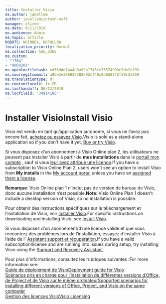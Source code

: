 ```yaml
---
title: Installer Visio
ms.author: janellem
author: janellemcintosh-msft
manager: eliree
ms.date: 6/11/2019
ms.audience: Admin
ms.topic: article
ROBOTS: NOINDEX, NOFOLLOW
localization_priority: Normal
ms.collection: Adm_O365
ms.custom:
- "1764"
- "9000201"
ms.openlocfilehash: ed36ddd74a4d8a92b1743fe75574993e7de2e193
ms.sourcegitcommit: a9be2e396022382e92cf40c0d0d82f2f59c2e259
ms.translationtype: MT
ms.contentlocale: fr-FR
ms.lasthandoff: 06/12/2019
ms.locfileid: "34914105"
---
```

# <a name="install-visio"></a><span data-ttu-id="48bb2-102">Installer Visio</span><span class="sxs-lookup"><span data-stu-id="48bb2-102">Install Visio</span></span>

<span data-ttu-id="48bb2-103">Visio est vendu en tant qu’application autonome, si vous ne l’avez pas encore fait, [achetez ou essayez Visio](https://products.office.com/visio).</span><span class="sxs-lookup"><span data-stu-id="48bb2-103">Visio is sold as a stand-alone application so if you don't have it yet, [Buy or try Visio](https://products.office.com/visio).</span></span> 

<span data-ttu-id="48bb2-104">Si vous disposez d’un abonnement à Visio Online plan 2, les utilisateurs ne peuvent pas installer Visio à partir de **mes installations** dans le [portail mon compte](https://portal.office.com/account#installs) , sauf si vous [leur avez attribué une licence](https://docs.microsoft.com/office365/admin/subscriptions-and-billing/assign-licenses-to-users?wt.mc_id=OfficeAdm_ClientDIA_Alchemy1764).</span><span class="sxs-lookup"><span data-stu-id="48bb2-104">If you have a subscription to Visio Online Plan 2, users won't see an option to install Visio from **My installs** in the [My account portal](https://portal.office.com/account#installs) unless you have an [assigned them a license](https://docs.microsoft.com/office365/admin/subscriptions-and-billing/assign-licenses-to-users?wt.mc_id=OfficeAdm_ClientDIA_Alchemy1764).</span></span>

<span data-ttu-id="48bb2-105">**Remarque**: Visio Online plan 1 n’inclut pas de version de bureau de Visio, donc aucune installation n’est possible.</span><span class="sxs-lookup"><span data-stu-id="48bb2-105">**Note**: Visio Online Plan 1 doesn't include a desktop version of Visio, so no installation is possible.</span></span>

<span data-ttu-id="48bb2-106">Pour obtenir des instructions spécifiques sur le téléchargement et l’installation de Visio, voir [installer Visio](https://support.office.com/article/f98f21e3-aa02-4827-9167-ddab5b025710?wt.mc_id=OfficeAdm_ClientDIA_Alchemy1764).</span><span class="sxs-lookup"><span data-stu-id="48bb2-106">For specific instructions on downloading and installing Visio, see [Install Visio](https://support.office.com/article/f98f21e3-aa02-4827-9167-ddab5b025710?wt.mc_id=OfficeAdm_ClientDIA_Alchemy1764).</span></span> 

<span data-ttu-id="48bb2-107">Si vous disposez d’un abonnement/d’une licence valide et que vous rencontrez des problèmes lors de l’installation, essayez d’installer Visio à l’aide de l' [Assistant support et récupération](https://aka.ms/SaRA-VisioSetupScenario).</span><span class="sxs-lookup"><span data-stu-id="48bb2-107">If you have a valid subscription/license and are running into issues during setup, try installing Visio using the [Support and Recovery Assistant](https://aka.ms/SaRA-VisioSetupScenario).</span></span>

<span data-ttu-id="48bb2-108">Pour plus d'informations, consultez les rubriques suivantes :</span><span class="sxs-lookup"><span data-stu-id="48bb2-108">For more information see:</span></span><br>
[<span data-ttu-id="48bb2-109">Guide de déploiement de Visio</span><span class="sxs-lookup"><span data-stu-id="48bb2-109">Deployment guide for Visio</span></span>](https://docs.microsoft.com/deployoffice/deployment-guide-for-visio)<br>
[<span data-ttu-id="48bb2-110">Scénarios pris en charge pour l’installation de différentes versions d’Office, de Project et de Visio sur le même ordinateur</span><span class="sxs-lookup"><span data-stu-id="48bb2-110">Supported scenarios for installing different versions of Office, Project, and Visio on the same computer</span></span>](https://docs.microsoft.com/deployoffice/install-different-office-visio-and-project-versions-on-the-same-computer)<br>
[<span data-ttu-id="48bb2-111">Gestion des licences Visio</span><span class="sxs-lookup"><span data-stu-id="48bb2-111">Visio Licensing</span></span>](https://products.office.com/visio/microsoft-visio-volume-licensing-visio-for-multiple-users)